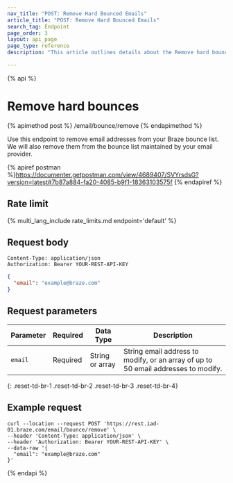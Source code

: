 ```yaml
---
nav_title: "POST: Remove Hard Bounced Emails"
article_title: "POST: Remove Hard Bounced Emails"
search_tag: Endpoint
page_order: 3
layout: api_page
page_type: reference
description: "This article outlines details about the Remove hard bounced email addresses Braze endpoint."

---
```

{% api %}
# Remove hard bounces
{% apimethod post %}
/email/bounce/remove
{% endapimethod %}

Use this endpoint to remove email addresses from your Braze bounce list. We will also remove them from the bounce list maintained by your email provider.

{% apiref postman %}https://documenter.getpostman.com/view/4689407/SVYrsdsG?version=latest#7b87a884-fa20-4085-b9f1-18363103575f {% endapiref %}

## Rate limit

{% multi_lang_include rate_limits.md endpoint='default' %}

## Request body

```
Content-Type: application/json
Authorization: Bearer YOUR-REST-API-KEY
```

```json
{
  "email": "example@braze.com"
}
```

## Request parameters

| Parameter | Required | Data Type | Description |
| ----------|-----------| ---------|------ |
| `email` | Required | String or array | String email address to modify, or an array of up to 50 email addresses to modify. |
{: .reset-td-br-1 .reset-td-br-2 .reset-td-br-3  .reset-td-br-4}

## Example request
```
curl --location --request POST 'https://rest.iad-01.braze.com/email/bounce/remove' \
--header 'Content-Type: application/json' \
--header 'Authorization: Bearer YOUR-REST-API-KEY' \
--data-raw '{
  "email": "example@braze.com"
}'
```

{% endapi %}
